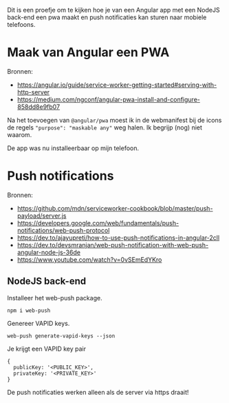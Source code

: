 Dit is een proefje om te kijken hoe je van een Angular app met een NodeJS back-end een pwa maakt en push notificaties kan sturen naar mobiele telefoons.

# Maak van Angular een PWA

Bronnen:
- https://angular.io/guide/service-worker-getting-started#serving-with-http-server
- https://medium.com/ngconf/angular-pwa-install-and-configure-858dd8e9fb07

Na het toevoegen van `@angular/pwa` moest ik in de webmanifest bij de icons de regels `"purpose": "maskable any"` weg halen. Ik begrijp (nog) niet waarom.

De app was nu installeerbaar op mijn telefoon.


# Push notifications

Bronnen:
- https://github.com/mdn/serviceworker-cookbook/blob/master/push-payload/server.js
- https://developers.google.com/web/fundamentals/push-notifications/web-push-protocol
- https://dev.to/ajayupreti/how-to-use-push-notifications-in-angular-2cll
- https://dev.to/devsmranjan/web-push-notification-with-web-push-angular-node-js-36de
- https://www.youtube.com/watch?v=0vSEmEdYKro

## NodeJS back-end

Installeer het web-push package.
```
npm i web-push
```

Genereer VAPID keys.
```
web-push generate-vapid-keys --json
```
Je krijgt een VAPID key pair
```
{
  publicKey: '<PUBLIC_KEY>',
  privateKey: '<PRIVATE_KEY>'
}
```

De push notificaties werken alleen als de server via https draait!
